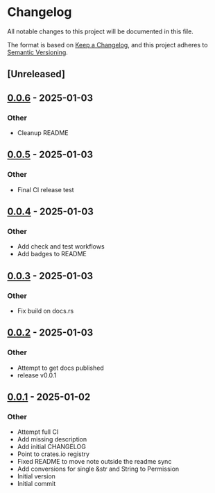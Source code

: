 # Changelog

All notable changes to this project will be documented in this file.

The format is based on [Keep a Changelog](https://keepachangelog.com/en/1.0.0/),
and this project adheres to [Semantic Versioning](https://semver.org/spec/v2.0.0.html).

## [Unreleased]

## [0.0.6](https://github.com/Seraph-Security/nats-jwt/compare/v0.0.5...v0.0.6) - 2025-01-03

### Other

- Cleanup README

## [0.0.5](https://github.com/Seraph-Security/nats-jwt/compare/v0.0.4...v0.0.5) - 2025-01-03

### Other

- Final CI release test

## [0.0.4](https://github.com/Seraph-Security/nats-jwt/compare/v0.0.3...v0.0.4) - 2025-01-03

### Other

- Add check and test workflows
- Add badges to README

## [0.0.3](https://github.com/Seraph-Security/nats-jwt/compare/v0.0.2...v0.0.3) - 2025-01-03

### Other

- Fix build on docs.rs

## [0.0.2](https://github.com/Seraph-Security/nats-jwt/compare/v0.0.1...v0.0.2) - 2025-01-03

### Other

- Attempt to get docs published
- release v0.0.1

## [0.0.1](https://github.com/Seraph-Security/nats-jwt/releases/tag/v0.0.1) - 2025-01-02

### Other

- Attempt full CI
- Add missing description
- Add initial CHANGELOG
- Point to crates.io registry
- Fixed README to move note outside the readme sync
- Add conversions for single &str and String to Permission
- Initial version
- Initial commit



